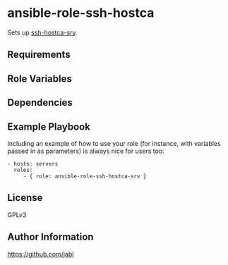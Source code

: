 ansible-role-ssh-hostca
=======================

Sets up [ssh-hostca-srv](https://github.com/jabl/ssh-hostca-srv).

Requirements
------------


Role Variables
--------------



Dependencies
------------



Example Playbook
----------------

Including an example of how to use your role (for instance, with variables passed in as parameters) is always nice for users too:

    - hosts: servers
      roles:
         - { role: ansible-role-ssh-hostca-srv }

License
-------

GPLv3

Author Information
------------------

https://github.com/jabl
